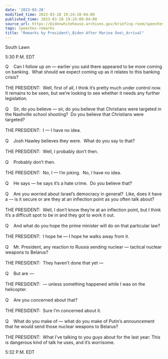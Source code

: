 ```yaml
---
date: '2023-03-28'
modified_time: 2023-03-28 19:24:10-04:00
published_time: 2023-03-28 19:24:09-04:00
source_url: https://bidenwhitehouse.archives.gov/briefing-room/speeches-remarks/2023/03/28/remarks-by-president-biden-after-marine-one-arrival-19/
tags: speeches-remarks
title: "Remarks by President\_Biden After Marine One\_Arrival"
---
```

 
South Lawn

5:30 P.M. EDT

Q    Can I follow up on — earlier you said there appeared to be more
coming on banking.  What should we expect coming up as it relates to
this banking crisis?  
   
THE PRESIDENT:  Well, first of all, I think it’s pretty much under
control now.  It remains to be seen, but we’re looking to see whether it
needs any further legislation.  
   
Q    Sir, do you believe — sir, do you believe that Christians were
targeted in the Nashville school shooting?  Do you believe that
Christians were targeted?  
   
THE PRESIDENT:  I — I have no idea.  
   
Q    Josh Hawley believes they were.  What do you say to that?  
   
THE PRESIDENT:  Well, I probably don’t then.   
   
Q    Probably don’t then.  
   
THE PRESIDENT:  No, I — I’m joking.  No, I have no idea.  
   
Q    He says — he says it’s a hate crime.  Do you believe that?  
   
Q    Are you worried about Israel’s democracy in general?  Like, does it
have a — is it secure or are they at an inflection point as you often
talk about?  
   
THE PRESIDENT:  Well, I don’t know they’re at an inflection point, but I
think it’s a difficult spot to be in and they got to work it out.  
   
Q    And what do you hope the prime minister will do on that particular
law?  
   
THE PRESIDENT:  I hope he — I hope he walks away from it.  
   
Q    Mr. President, any reaction to Russia sending nuclear — tactical
nuclear weapons to Belarus?  
   
THE PRESIDENT:  They haven’t done that yet —  
   
Q    But are —  
   
THE PRESIDENT:  — unless something happened while I was on the
helicopter.  
   
Q    Are you concerned about that?  
   
THE PRESIDENT:  Sure I’m concerned about it.  
   
Q    What do you make of — what do you make of Putin’s announcement that
he would send those nuclear weapons to Belarus?  
   
THE PRESIDENT:  What I’ve talking to you guys about for the last year:
This is dangerous kind of talk he uses, and it’s worrisome.

5:32 P.M. EDT
